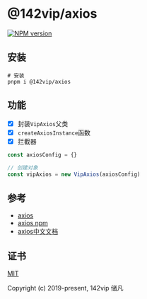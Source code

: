 # @142vip/axios

[![NPM version](https://img.shields.io/npm/v/@142vip/axios?labelColor=0b3d52&color=1da469&label=version)](https://www.npmjs.com/package/@142vip/axios)

## 安装

```shell
# 安装
pnpm i @142vip/axios
```

## 功能

- [x] 封装`VipAxios`父类
- [x] `createAxiosInstance`函数
- [x] 拦截器

```ts
const axiosConfig = {}

// 创建对象
const vipAxios = new VipAxios(axiosConfig)
```

## 参考

- [axios](https://github.com/axios/axios)
- [axios npm](https://www.npmjs.com/package/axios)
- [axios中文文档](https://www.axios-http.cn/docs/intro)

## 证书

[MIT](https://opensource.org/license/MIT)

Copyright (c) 2019-present, 142vip 储凡
